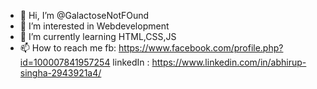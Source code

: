 - 👋 Hi, I’m @GalactoseNotFOund
- 👀 I’m interested in Webdevelopment 
- 🌱 I’m currently learning HTML,CSS,JS 
- 📫 How to reach me fb: https://www.facebook.com/profile.php?id=100007841957254  linkedIn : https://www.linkedin.com/in/abhirup-singha-2943921a4/

<!---
GalactoseNotFOund/GalactoseNotFOund is a ✨ special ✨ repository because its `README.md` (this file) appears on your GitHub profile.
You can click the Preview link to take a look at your changes.
--->
